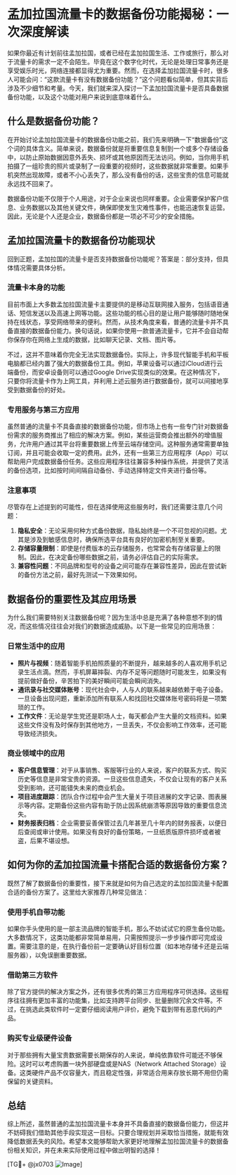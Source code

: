 # 孟加拉国流量卡的数据备份功能揭秘：一次深度解读

如果你最近有计划前往孟加拉国，或者已经在孟加拉国生活、工作或旅行，那么对于流量卡的需求一定不会陌生。毕竟在这个数字化时代，无论是处理日常事务还是享受娱乐时光，网络连接都显得尤为重要。然而，在选择孟加拉国流量卡时，很多人可能会问：“这款流量卡有没有数据备份功能？”这个问题看似简单，但其实背后涉及不少细节和考量。今天，我们就来深入探讨一下孟加拉国流量卡是否具备数据备份功能，以及这个功能对用户来说到底意味着什么。

## 什么是数据备份功能？

在开始讨论孟加拉国流量卡的数据备份功能之前，我们先来明确一下“数据备份”这个词的具体含义。简单来说，数据备份就是将重要信息复制到一个或多个存储设备中，以防止原始数据因意外丢失、损坏或其他原因而无法访问。例如，当你用手机拍摄了一组珍贵的照片或录制了一段重要的视频时，这些数据就非常重要。如果手机突然出现故障，或者不小心丢失了，那么没有备份的话，这些宝贵的信息可能就永远找不回来了。

数据备份功能不仅限于个人用途，对于企业来说也同样重要。企业需要保护客户信息、业务数据以及其他关键文件，确保即使发生灾难性事件，也能迅速恢复运营。因此，无论是个人还是企业，数据备份都是一项必不可少的安全措施。

## 孟加拉国流量卡的数据备份功能现状

回到正题，孟加拉国的流量卡是否支持数据备份功能呢？答案是：部分支持，但具体情况需要具体分析。

### 流量卡本身的功能

目前市面上大多数孟加拉国流量卡主要提供的是移动互联网接入服务，包括语音通话、短信发送以及高速上网等功能。这些功能的核心目的是让用户能够随时随地保持在线状态，享受网络带来的便利。然而，从技术角度来看，普通的流量卡并不具备直接的数据备份能力。换句话说，如果你使用一款普通流量卡，它并不会自动帮你保存你在网络上生成的数据，比如聊天记录、文档、图片等。

不过，这并不意味着你完全无法实现数据备份。实际上，许多现代智能手机和平板电脑都已经内置了强大的数据备份工具。例如，苹果设备可以通过iCloud进行云端备份，而安卓设备则可以通过Google Drive实现类似的效果。在这种情况下，只要你将流量卡作为上网工具，并利用上述云服务进行数据备份，就可以间接地享受到数据备份的好处。

### 专用服务与第三方应用

虽然普通的流量卡不具备直接的数据备份功能，但市场上也有一些专门针对数据备份需求的服务商推出了相应的解决方案。例如，某些运营商会推出额外的增值服务，允许用户通过其平台将重要数据上传至云端存储空间。这种服务通常需要单独订阅，并且可能会收取一定的费用。此外，还有一些第三方应用程序（App）可以帮助用户完成数据备份任务。这些应用程序往往兼容多种操作系统，并提供了灵活的备份选项，比如按时间间隔自动备份、手动选择特定文件夹进行备份等。

### 注意事项

尽管存在上述提到的可能性，但在选择使用这些服务时，我们还需要注意几个问题：

1. **隐私安全**：无论采用何种方式备份数据，隐私始终是一个不可忽视的问题。尤其是涉及到敏感信息时，确保所选平台具有良好的加密机制至关重要。
2. **存储容量限制**：即使是付费版本的云存储服务，也常常会有存储容量上的限制。因此，在决定备份哪些数据之前，请务必评估自己的实际需求。
3. **兼容性问题**：不同品牌和型号的设备之间可能存在兼容性差异，因此在尝试新的备份方法之前，最好先测试一下效果如何。

## 数据备份的重要性及其应用场景

为什么我们需要特别关注数据备份呢？因为生活中总是充满了各种意想不到的情况，而这些情况往往会对我们的数据造成威胁。以下是一些常见的应用场景：

### 日常生活中的应用

- **照片与视频**：随着智能手机拍照质量的不断提升，越来越多的人喜欢用手机记录生活点滴。然而，手机屏幕摔裂、内存不足等问题随时可能发生，如果没有提前做好备份，辛苦拍下的美好瞬间可能会瞬间消失。
- **通讯录与社交媒体账号**：现代社会中，人与人的联系越来越依赖于电子设备。一旦设备出现问题，重新添加所有联系人和找回社交媒体账号密码将是一项繁琐的工作。
- **工作文件**：无论是学生党还是职场人士，每天都会产生大量的文档资料。如果这些文件没有及时保存到其他地方，一旦丢失，不仅会影响工作效率，还可能导致经济损失。

### 商业领域中的应用

- **客户信息管理**：对于从事销售、客服等行业的人来说，客户的联系方式、购买历史等信息是非常宝贵的资源。一旦这些信息遗失，不仅会让现有的客户关系受到影响，还可能错失未来的商业机会。
- **项目进度跟踪**：团队合作过程中会产生大量关于项目进展的文字记录、图表展示等内容。定期备份这些内容有助于防止因系统崩溃等原因导致的重要信息流失。
- **财务报表归档**：企业需要妥善保管过去几年甚至几十年内的财务报表，以便日后查阅或审计使用。如果没有良好的备份策略，一旦纸质版原件损坏或者被盗，后果不堪设想。

## 如何为你的孟加拉国流量卡搭配合适的数据备份方案？

既然了解了数据备份的重要性，接下来就是如何为自己选定的孟加拉国流量卡配置合适的备份方案了。这里给大家推荐几种常见做法：

### 使用手机自带功能

如果你手头使用的是一部主流品牌的智能手机，那么不妨试试它的原生备份功能。大多数情况下，这类功能都非常简单易用，只需按照提示一步步操作即可完成设置。需要注意的是，在执行备份前一定要确认好目标位置（如本地存储卡还是云端服务器），以免误删重要数据。

### 借助第三方软件

除了官方提供的解决方案之外，还有很多优秀的第三方应用程序可供选择。这些程序往往拥有更加丰富的功能集，比如支持跨平台同步、批量删除冗余文件等。不过，在挑选此类软件时一定要仔细阅读用户评价，避免下载到带有恶意代码的产品。

### 购买专业级硬件设备

对于那些拥有大量宝贵数据需要长期保存的人来说，单纯依靠软件可能还不够保险。这时可以考虑购置一块外部硬盘或是NAS（Network Attached Storage）设备。这类硬件产品不仅容量大，而且稳定性强，非常适合用来存放长期不用但仍需保留的关键资料。

## 总结

综上所述，虽然普通的孟加拉国流量卡本身并不具备直接的数据备份能力，但这并不妨碍我们借助其他手段实现这一目标。只要合理规划并采取恰当措施，就能有效降低数据丢失的风险。希望本文能够帮助大家更好地理解孟加拉国流量卡的数据备份相关知识，并在未来实际使用过程中做出明智的选择！

[TG💪+ @jx0703 ![Image](https://github.com/user-attachments/assets/dbca1d08-cadb-493c-b0ec-ad6f7a83f270)]